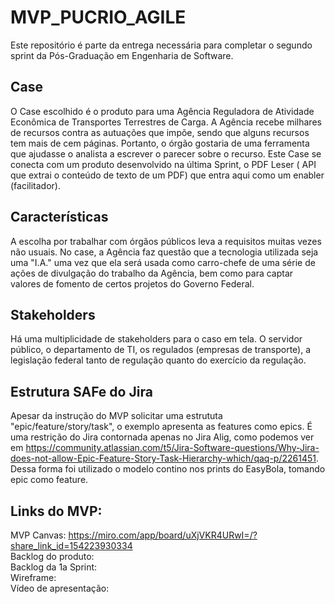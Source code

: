 # MVP_PUCRIO_AGILE
Este repositório é parte da entrega necessária para completar o segundo sprint da Pós-Graduação em Engenharia de Software.

## Case
O Case escolhido é o produto para uma Agência Reguladora de Atividade Econômica de Transportes Terrestres de Carga. A Agência recebe milhares de recursos contra as autuações que impõe, sendo que alguns recursos tem mais de cem páginas. Portanto, o órgão gostaria de uma ferramenta que ajudasse o analista a escrever o parecer sobre o recurso. Este Case se conecta com um produto desenvolvido na última Sprint, o PDF Leser ( API que extrai o conteúdo de texto de um PDF) que entra aqui como um enabler (facilitador).
## Características
A escolha por trabalhar com órgãos públicos leva a requisitos muitas vezes não usuais. No case, a Agência faz questão que a tecnologia utilizada seja uma "I.A." uma vez que ela será usada como carro-chefe de uma série de ações de divulgação do trabalho da Agência, bem como para captar valores de fomento de certos projetos do Governo Federal.

## Stakeholders
Há uma multiplicidade de stakeholders para o caso em tela. O servidor público, o departamento de TI, os regulados (empresas de transporte), a legislação federal tanto de regulação quanto do exercício da regulação.

## Estrutura SAFe do Jira
Apesar da instrução do MVP solicitar uma estrututa "epic/feature/story/task", o exemplo apresenta as features como epics. É uma restrição do Jira contornada apenas no Jira Alig, como podemos ver em https://community.atlassian.com/t5/Jira-Software-questions/Why-Jira-does-not-allow-Epic-Feature-Story-Task-Hierarchy-which/qaq-p/2261451. Dessa forma foi utilizado o modelo contino nos prints do EasyBola, tomando epic como feature.

## Links do MVP:
MVP Canvas:  https://miro.com/app/board/uXjVKR4URwI=/?share_link_id=154223930334<br>
Backlog do produto:<br>
Backlog da 1a Sprint:<br>
Wireframe:<br>
Vídeo de apresentação:<br>
